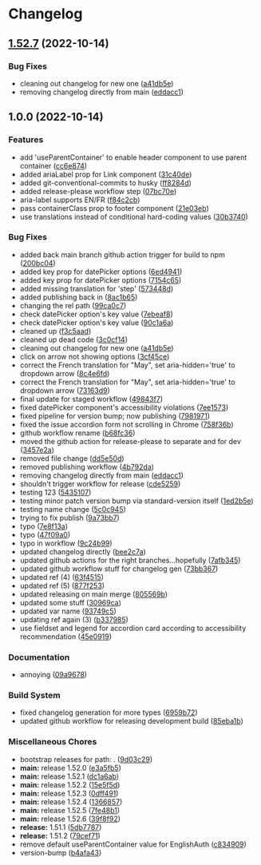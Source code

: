 # Changelog

## [1.52.7](https://github.com/DTS-STN/Service-Canada-Design-System/compare/v1.52.6...v1.52.7) (2022-10-14)


### Bug Fixes

* cleaning out changelog for new one ([a41db5e](https://github.com/DTS-STN/Service-Canada-Design-System/commit/a41db5e39de3bbfd2834894b57de9d2594754229))
* removing changelog directly from main ([eddacc1](https://github.com/DTS-STN/Service-Canada-Design-System/commit/eddacc1e8b554326fe0d7ede357a0f54d759e395))

## 1.0.0 (2022-10-14)


### Features

* add 'useParentContainer' to enable header component to use parent container ([cc6e874](https://github.com/DTS-STN/Service-Canada-Design-System/commit/cc6e8747b92d477db918c14a57ac77939ded6491))
* added ariaLabel prop for Link component ([31c40de](https://github.com/DTS-STN/Service-Canada-Design-System/commit/31c40de2119dc0ed271f7c333a4e2d291f97b457))
* added git-conventional-commits to husky ([ff8284d](https://github.com/DTS-STN/Service-Canada-Design-System/commit/ff8284d286fee450fb4d347ea395b93ee4a05058))
* added release-please workflow step ([07bc70e](https://github.com/DTS-STN/Service-Canada-Design-System/commit/07bc70e3d019bb0728b97aa8ef2f8d424276a8f6))
* aria-label supports EN/FR ([f84c2cb](https://github.com/DTS-STN/Service-Canada-Design-System/commit/f84c2cb3e6bd6e2dd87dab7440e52f05337ebc65))
* pass containerClass prop to footer component ([21e03eb](https://github.com/DTS-STN/Service-Canada-Design-System/commit/21e03eb6e743375b6272101fa9bf80716beb36b3))
* use translations instead of conditional hard-coding values ([30b3740](https://github.com/DTS-STN/Service-Canada-Design-System/commit/30b3740ebe3243d3fc7dcd9b8ce4fe1c20447c38))


### Bug Fixes

* added back main branch github action trigger for build to npm ([200bc04](https://github.com/DTS-STN/Service-Canada-Design-System/commit/200bc0449b7cf3b44f6dfb4a91da0f68081dad28))
* added key prop for datePicker options ([6ed4941](https://github.com/DTS-STN/Service-Canada-Design-System/commit/6ed494108fdd72c4862a3ab8a7286e4ee7f18687))
* added key prop for datePicker options ([7154c65](https://github.com/DTS-STN/Service-Canada-Design-System/commit/7154c65df0654bb7ff26b1c604428bf1e7e9c416))
* added missing translation for 'step' ([573448d](https://github.com/DTS-STN/Service-Canada-Design-System/commit/573448dab4760437fad5b8525d21371f64657326))
* added publishing back in ([8ac1b65](https://github.com/DTS-STN/Service-Canada-Design-System/commit/8ac1b6551824bf92317cabcb59e911e29182aa95))
* changing the rel path ([99ca0c7](https://github.com/DTS-STN/Service-Canada-Design-System/commit/99ca0c7525801d06d2c6982553c3418d13a9c7b5))
* check datePicker option's key value ([7ebeaf8](https://github.com/DTS-STN/Service-Canada-Design-System/commit/7ebeaf8e55e433d854239e6b2bba3ab0f3d61967))
* check datePicker option's key value ([90c1a6a](https://github.com/DTS-STN/Service-Canada-Design-System/commit/90c1a6a096f0a11f7aa40faee4893ae46984b1f7))
* cleaned up ([f3c5aad](https://github.com/DTS-STN/Service-Canada-Design-System/commit/f3c5aade769bd0ee91633011a6f3571979c1f5bc))
* cleaned up dead code ([3c0cf14](https://github.com/DTS-STN/Service-Canada-Design-System/commit/3c0cf14d98763c73ae125b90b5cd3d1f7b949099))
* cleaning out changelog for new one ([a41db5e](https://github.com/DTS-STN/Service-Canada-Design-System/commit/a41db5e39de3bbfd2834894b57de9d2594754229))
* click on arrow not showing options ([3cf45ce](https://github.com/DTS-STN/Service-Canada-Design-System/commit/3cf45ce858b07dbf09c92031b315d1df66ee4428))
* correct the French translation for "May", set aria-hidden='true' to dropdown arrow ([8c4e6fd](https://github.com/DTS-STN/Service-Canada-Design-System/commit/8c4e6fdb31461a2bbb3bc300d919c970989b48f2))
* correct the French translation for "May", set aria-hidden='true' to dropdown arrow ([73163d9](https://github.com/DTS-STN/Service-Canada-Design-System/commit/73163d92898b291ef8066c3f877d95170a62bbb9))
* final update for staged workflow ([49843f7](https://github.com/DTS-STN/Service-Canada-Design-System/commit/49843f772935a57ddbfbd0c6f9e9da272f059b0e))
* fixed datePicker component's accessibility violations ([7ee1573](https://github.com/DTS-STN/Service-Canada-Design-System/commit/7ee15734ea18075a22635c36cbf6fed4bb362f2d))
* fixed pipeline for version bump; now publishing ([7981971](https://github.com/DTS-STN/Service-Canada-Design-System/commit/7981971e849ec1aecbc272fb91d1a234a1e0f26d))
* fixed the issue accordion form not scrolling in Chrome ([758f36b](https://github.com/DTS-STN/Service-Canada-Design-System/commit/758f36bcf9770dfa79c2882f30425614cdc13aaf))
* github workflow rename ([b68fc36](https://github.com/DTS-STN/Service-Canada-Design-System/commit/b68fc36b1ace791072a31fe80e509ef82a9d2d38))
* moved the github action for release-please to separate and for dev ([3457e2a](https://github.com/DTS-STN/Service-Canada-Design-System/commit/3457e2ab9f3712589833fa4d59be6f933da0df03))
* removed file change ([dd5e50d](https://github.com/DTS-STN/Service-Canada-Design-System/commit/dd5e50dd56ee98a854f5c6ec471219f06f3e275d))
* removed publishing workflow ([4b792da](https://github.com/DTS-STN/Service-Canada-Design-System/commit/4b792da4a15472b1cb61c0044c12677eebf647e4))
* removing changelog directly from main ([eddacc1](https://github.com/DTS-STN/Service-Canada-Design-System/commit/eddacc1e8b554326fe0d7ede357a0f54d759e395))
* shouldn't trigger workflow for release ([cde5259](https://github.com/DTS-STN/Service-Canada-Design-System/commit/cde5259792a5c7b4e092a0224a8ce35315b7efdd))
* testing 123 ([5435107](https://github.com/DTS-STN/Service-Canada-Design-System/commit/543510770d1c363520367f858e160755eafe5df3))
* testing minor patch version bump via standard-version itself ([1ed2b5e](https://github.com/DTS-STN/Service-Canada-Design-System/commit/1ed2b5eaf09b07e01d00ddcdaf4f45376b5b2a78))
* testing name change ([5c0c945](https://github.com/DTS-STN/Service-Canada-Design-System/commit/5c0c945d0282d9f59deb5de1dbdb621914e03b55))
* trying to fix publish ([9a73bb7](https://github.com/DTS-STN/Service-Canada-Design-System/commit/9a73bb7ac213bf0c68c8db75dc853a27972698b5))
* typo ([7e8f13a](https://github.com/DTS-STN/Service-Canada-Design-System/commit/7e8f13ad26da93821b0683dc2478679df2a7c22c))
* typo ([47f09a0](https://github.com/DTS-STN/Service-Canada-Design-System/commit/47f09a07299e3373b1a05aef6ee252cf2c4d65b9))
* typo in workflow ([9c24b99](https://github.com/DTS-STN/Service-Canada-Design-System/commit/9c24b9920fd093ad4c108fb0949f017ddfb41cff))
* updated changelog directly ([bee2c7a](https://github.com/DTS-STN/Service-Canada-Design-System/commit/bee2c7a1d8624ac6458a00abe6f6ff1bfa3221a0))
* updated github actions for the right branches...hopefully ([7afb345](https://github.com/DTS-STN/Service-Canada-Design-System/commit/7afb3456b51fbaad52a13449c33af8090e050e99))
* updated github workflow stuff for changelog gen ([73bb367](https://github.com/DTS-STN/Service-Canada-Design-System/commit/73bb3671cc81c6ff266ac68768ceaf18a2734490))
* updated ref (4) ([63f4515](https://github.com/DTS-STN/Service-Canada-Design-System/commit/63f4515ad59b80c5ed82d369dd269c05866d76d0))
* updated ref (5) ([877f253](https://github.com/DTS-STN/Service-Canada-Design-System/commit/877f2537ecb4ff58f4a2a62b820c86131215aef2))
* updated releasing on main merge ([805569b](https://github.com/DTS-STN/Service-Canada-Design-System/commit/805569b22ccc348f749bc7a91fc4c7681a2f07a3))
* updated some stuff ([30969ca](https://github.com/DTS-STN/Service-Canada-Design-System/commit/30969ca9e7420927967fc5d11cc0774ca9653859))
* updated var name ([93749c5](https://github.com/DTS-STN/Service-Canada-Design-System/commit/93749c52191fec1c78a38a31e29e62181217bf91))
* updating ref again (3) ([b337985](https://github.com/DTS-STN/Service-Canada-Design-System/commit/b3379857c602d67ccb089c18e9a0fa5421a0dc06))
* use fieldset and legend for accordion card according to accessibility recommendation ([45e0919](https://github.com/DTS-STN/Service-Canada-Design-System/commit/45e0919f7ef3fe0b13600f10c96a060f0265c457))


### Documentation

* annoying ([09a9678](https://github.com/DTS-STN/Service-Canada-Design-System/commit/09a96789cc9e7a5444ca7d8c36c9c257fdf85a0f))


### Build System

* fixed changelog generation for more types ([6959b72](https://github.com/DTS-STN/Service-Canada-Design-System/commit/6959b72769f20383cc54cf1c8336d08d3c731a41))
* updated github workflow for releasing development build ([85eba1b](https://github.com/DTS-STN/Service-Canada-Design-System/commit/85eba1baf5592a45473d5096a751cfbefd757a91))


### Miscellaneous Chores

* bootstrap releases for path: . ([9d03c29](https://github.com/DTS-STN/Service-Canada-Design-System/commit/9d03c29c3106aaff135cb8e34c2634e9798addd0))
* **main:** release 1.52.0 ([e3a5fb5](https://github.com/DTS-STN/Service-Canada-Design-System/commit/e3a5fb55883670c7b4b2e148b0ada18bfae37211))
* **main:** release 1.52.1 ([dc1a6ab](https://github.com/DTS-STN/Service-Canada-Design-System/commit/dc1a6ab366aa2091bad2fc7e2a94885fbaf25a0d))
* **main:** release 1.52.2 ([15e5f5d](https://github.com/DTS-STN/Service-Canada-Design-System/commit/15e5f5d9a6e47a11f9a4f13b86fcb2b8ab48fb56))
* **main:** release 1.52.3 ([0dff491](https://github.com/DTS-STN/Service-Canada-Design-System/commit/0dff491fb362368ee5c15cca49df7bd149d3f984))
* **main:** release 1.52.4 ([1366857](https://github.com/DTS-STN/Service-Canada-Design-System/commit/1366857cec73316a3a9c098e3bf8eab9a6f2edf0))
* **main:** release 1.52.5 ([7fe48b1](https://github.com/DTS-STN/Service-Canada-Design-System/commit/7fe48b14b08b034a7529a5c9c791a440b64a19a0))
* **main:** release 1.52.6 ([39f8f92](https://github.com/DTS-STN/Service-Canada-Design-System/commit/39f8f926c943fffac4a95e8c5567d28af7d6d20e))
* **release:** 1.51.1 ([5db7787](https://github.com/DTS-STN/Service-Canada-Design-System/commit/5db7787901be72caa96db64e6f4c270dbee9a1e3))
* **release:** 1.51.2 ([79cef71](https://github.com/DTS-STN/Service-Canada-Design-System/commit/79cef71bb5a5a686b4504bd01b32264ca88f6384))
* remove default useParentContainer value for EnglishAuth ([c834909](https://github.com/DTS-STN/Service-Canada-Design-System/commit/c834909d3c247de286e616d1a355be6858164ebb))
* version-bump ([b4afa43](https://github.com/DTS-STN/Service-Canada-Design-System/commit/b4afa436eae60c56c4e341487f94ed9bd01b031c))
